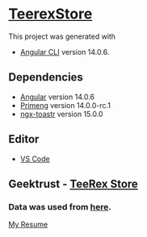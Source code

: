 # [TeerexStore](https://teerex-store-nine.vercel.app)

This project was generated with 
- [Angular CLI](https://github.com/angular/angular-cli) 
version 14.0.6.

## Dependencies
- [Angular](https://angular.io/) version 14.0.6
- [Primeng](https://www.primefaces.org/primeng/) version 14.0.0-rc.1
- [ngx-toastr](https://www.npmjs.com/package/ngx-toastr) version 15.0.0

## Editor
- [VS Code](https://code.visualstudio.com/)
## Geektrust - [TeeRex Store](https://www.geektrust.com/coding/detailed/teerex-store)

### Data was used from [here](https://geektrust.s3.ap-southeast-1.amazonaws.com/coding-problems/shopping-cart/catalogue.json).

[My Resume](https://github.com/Om1938/Om1938/blob/main/Om's%20Resume.pdf)

